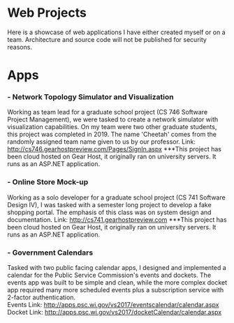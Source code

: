 # Web Projects

Here is a showcase  of web applications I have either created myself or on a team.  Architecture and source code will not be published for security reasons.


# Apps

### - Network Topology Simulator and Visualization 
Working as team lead for a graduate school project (CS 746 Software Project Management), we were tasked to create a network simulator with visualization capabilities.  On my team were two other graduate students, this project was completed in 2019.  The name 'Cheetah' comes from the randomly assigned team name given to us by our professor.
Link: http://cs746.gearhostpreview.com/Pages/SignIn.aspx
***This project has been cloud hosted on Gear Host, it originally ran on university servers.  It runs as an ASP&#46;NET application.

### - Online Store Mock-up
Working as a solo developer for a graduate school project (CS 741 Software Design IV), I was tasked with a semester long project to develop a fake shopping portal.  The emphasis of this class was on system design and documentation.
Link: http://cs741.gearhostpreview.com 
***This project has been cloud hosted on Gear Host, it originally ran on university servers.  It runs as an ASP&#46;NET application.

### - Government Calendars
Tasked with two public facing calendar apps, I designed and implemented a calendar for the Public Service Commission's events and dockets.  The events app was built to be simple and clean, while the more complex docket app required many more scheduled events plus a subscription service with 2-factor authentication.<br/>
Events Link: http://apps.psc.wi.gov/vs2017/eventscalendar/calendar.aspx 
Docket Link: http://apps.psc.wi.gov/vs2017/docketCalendar/calendar.aspx

